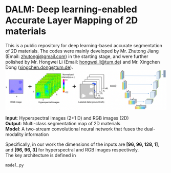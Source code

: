 # DALM: Deep learning-enabled Accurate Layer Mapping of 2D materials
This is a public repository for deep learning-based accurate segmentation of 2D materials. The codes were mainly developed by Mr. Zhutong Jiang (Email: zhutongj@gmail.com) in the starting stage, and were further polished by Mr. Hongwei Li (Email: hongwei.li@tum.de) and Mr. Xingchen Dong (xingchen.dong@tum.de). 
![Framework](./framework.png)

<b>Input</b>: Hyperspectral images (2+1 D) and RGB images (2D) \
<b>Output</b>: Multi-class segmentation map of 2D materials \
<b>Model</b>: A two-stream convolutional neural network that fuses the dual-modality information

Specifically, in our work the dimensions of the inputs are <b>[96, 96, 128, 1]</b>, and <b>[96, 96, 3]</b> for hyperspectral and RGB images respectively.  
The key architecture is defined in 
```
model.py
```
